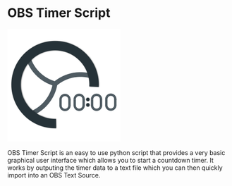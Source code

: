 # OBS Timer Script
![Logo](logo.png)

OBS Timer Script is an easy to use python script that provides a very basic graphical user interface which allows you to start a countdown timer.
It works by outputing the timer data to a text file which you can then quickly import into an OBS Text Source.
